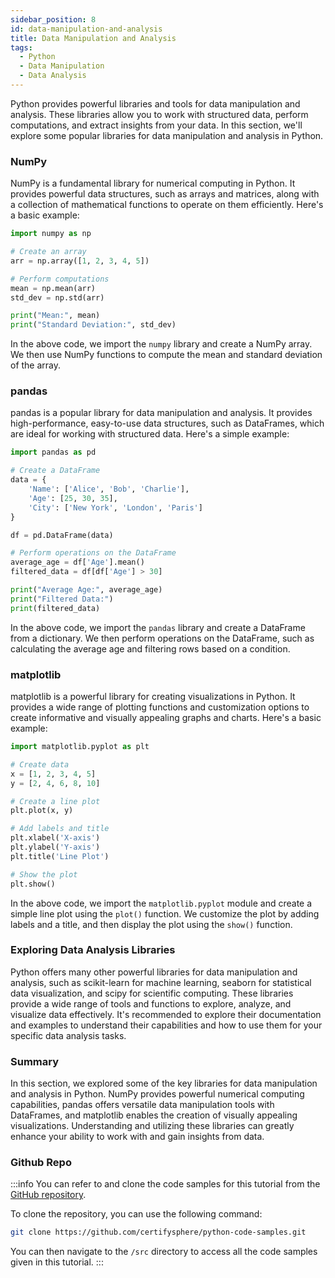 ```yaml
---
sidebar_position: 8
id: data-manipulation-and-analysis
title: Data Manipulation and Analysis
tags:
  - Python
  - Data Manipulation
  - Data Analysis
---
```


Python provides powerful libraries and tools for data manipulation and analysis. These libraries allow you to work with structured data, perform computations, and extract insights from your data. In this section, we'll explore some popular libraries for data manipulation and analysis in Python.

### NumPy

NumPy is a fundamental library for numerical computing in Python. It provides powerful data structures, such as arrays and matrices, along with a collection of mathematical functions to operate on them efficiently. Here's a basic example:

```python
import numpy as np

# Create an array
arr = np.array([1, 2, 3, 4, 5])

# Perform computations
mean = np.mean(arr)
std_dev = np.std(arr)

print("Mean:", mean)
print("Standard Deviation:", std_dev)
```

In the above code, we import the `numpy` library and create a NumPy array. We then use NumPy functions to compute the mean and standard deviation of the array.

### pandas

pandas is a popular library for data manipulation and analysis. It provides high-performance, easy-to-use data structures, such as DataFrames, which are ideal for working with structured data. Here's a simple example:

```python
import pandas as pd

# Create a DataFrame
data = {
    'Name': ['Alice', 'Bob', 'Charlie'],
    'Age': [25, 30, 35],
    'City': ['New York', 'London', 'Paris']
}

df = pd.DataFrame(data)

# Perform operations on the DataFrame
average_age = df['Age'].mean()
filtered_data = df[df['Age'] > 30]

print("Average Age:", average_age)
print("Filtered Data:")
print(filtered_data)
```

In the above code, we import the `pandas` library and create a DataFrame from a dictionary. We then perform operations on the DataFrame, such as calculating the average age and filtering rows based on a condition.

### matplotlib

matplotlib is a powerful library for creating visualizations in Python. It provides a wide range of plotting functions and customization options to create informative and visually appealing graphs and charts. Here's a basic example:

```python
import matplotlib.pyplot as plt

# Create data
x = [1, 2, 3, 4, 5]
y = [2, 4, 6, 8, 10]

# Create a line plot
plt.plot(x, y)

# Add labels and title
plt.xlabel('X-axis')
plt.ylabel('Y-axis')
plt.title('Line Plot')

# Show the plot
plt.show()
```

In the above code, we import the `matplotlib.pyplot` module and create a simple line plot using the `plot()` function. We customize the plot by adding labels and a title, and then display the plot using the `show()` function.

### Exploring Data Analysis Libraries

Python offers many other powerful libraries for data manipulation and analysis, such as scikit-learn for machine learning, seaborn for statistical data visualization, and scipy for scientific computing. These libraries provide a wide range of tools and functions to explore, analyze, and visualize data effectively. It's recommended to explore their documentation and examples to understand their capabilities and how to use them for your specific data analysis tasks.

### Summary

In this section, we explored some of the key libraries for data manipulation and analysis in Python. NumPy provides powerful numerical computing capabilities, pandas offers versatile data manipulation tools with DataFrames, and matplotlib enables the creation of visually appealing visualizations. Understanding and utilizing these libraries can greatly enhance your ability to work with and gain insights from data. 

 ### Github Repo
:::info
  You can refer to and clone the code samples for this tutorial from the [GitHub repository](https://github.com/certifysphere/python-code-samples).

  To clone the repository, you can use the following command:

  ```bash
  git clone https://github.com/certifysphere/python-code-samples.git
  ```

  You can then navigate to the `/src` directory to access all the code samples given in this tutorial. 
:::